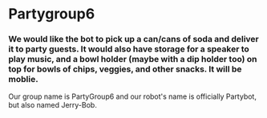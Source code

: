 # Partygroup6

### We would like the bot to pick up a can/cans of soda and deliver it to party guests. It would also have storage for a speaker to play music, and a bowl holder (maybe with a dip holder too) on top for bowls of chips, veggies, and other snacks. It will be moblie. 

Our group name is PartyGroup6 and our robot's name is officially Partybot, but also named Jerry-Bob.
